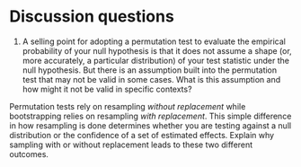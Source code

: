 # Discussion questions

1. A selling point for adopting a permutation test to evaluate the empirical probability of your null hypothesis is that it does not assume a shape (or, more accurately, a particular distribution) of your test statistic under the null hypothesis. But there is an assumption built into the permutation test that may not be valid in some cases. What is this assumption and how might it not be valid in specific contexts?

Permutation tests rely on resampling *without replacement* while bootstrapping relies on resampling *with replacement*. This simple difference in how resampling is done determines whether you are testing against a null distribution or the confidence of a set of estimated effects. Explain why sampling with or without replacement leads to these two different outcomes.